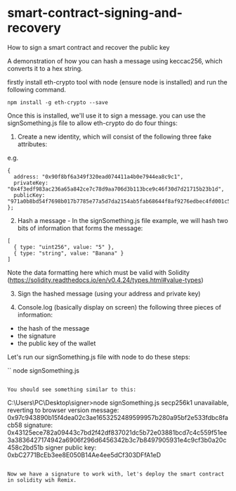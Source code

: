 # smart-contract-signing-and-recovery
How to sign a smart contract and recover the public key

A demonstration of how you can hash a message using keccac256, which converts it to a hex string.

firstly install eth-crypto tool with node (ensure node is installed) and run the following command.

```
npm install -g eth-crypto --save
```

Once this is installed, we'll use it to sign a message. you can use the signSomething.js file to allow eth-crypto do do four things:

1. Create a new identity, which will consist of the following three fake attributes:

e.g.

```
{
  address: "0x90f8bf6a349f320ead074411a4b0e7944ea8c9c1",
  privateKey: "0x4f3edf983ac236a65a842ce7c78d9aa706d3b113bce9c46f30d7d21715b23b1d",
  publicKey: "971a0b8bd54f7698b017b7785e77a5d7da2154ab5fab68644f8af9276edbec4fd001c57af2611fc58760992b7c4a575d6d1f6a875b68963dc868d06729efb2e5"
};
```

2. Hash a message - In the signSomething.js file example, we will hash two bits of information that forms the message:

```
[
  { type: "uint256", value: "5" },
  { type: "string", value: "Banana" }
]
```

Note the data formatting here which must be valid with Solidity (https://solidity.readthedocs.io/en/v0.4.24/types.html#value-types)

3. Sign the hashed message (using your address and private key)

4. Console.log (basically display on screen) the following three pieces of information:

- the hash of the message
- the signature 
- the public key of the wallet

Let's run our signSomething.js file with node to do these steps:

``
node signSomething.js
```

You should see something similar to this:

```
C:\Users\PC\Desktop\signer>node signSomething.js
secp256k1 unavailable, reverting to browser version
message: 0x97c943890b15f4dea02c3ae1653252489599957b280a95bf2e533fdbc8facb58
signature: 0x43125ece782a09443c7bd2f42df837021dc5b72e03881bcd7c4c559f51ee3a3836427174942a6906f296d6456342b3c7b8497905931e4c9cf3b0a20c458c2bd51b
signer public key: 0xbC2771BcEb3ee8E050B14Ae4ee5dCf303DFfA1eD
```

Now we have a signature to work with, let's deploy the smart contract in solidity wih Remix.


